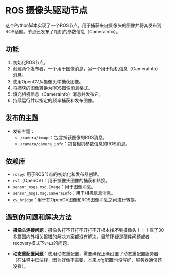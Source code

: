 # ROS 摄像头驱动节点

这个Python脚本实现了一个ROS节点，用于捕获来自摄像头的图像并将其发布到ROS话题。节点还发布了相机的参数信息（CameraInfo）。

## 功能

1. 初始化ROS节点。
2. 创建两个发布者，一个用于图像消息，另一个用于相机信息（CameraInfo）消息。
3. 使用OpenCV从摄像头中捕获图像。
4. 将捕获的图像转换为ROS图像消息格式。
5. 填充相机信息（CameraInfo）消息并发布它。
6. 持续运行并以指定的频率捕获和发布图像。

## 发布的主题

- 发布主题：
  - `/camera/image`：包含捕获图像的ROS消息。
  - `/camera/camera_info`：包含相机参数信息的ROS消息。

## 依赖库

- `rospy`: 用于ROS节点的初始化和发布器创建。
- `cv2`（OpenCV）：用于摄像头图像的捕获和转换。
- `sensor_msgs.msg.Image`：用于图像消息。
- `sensor_msgs.msg.CameraInfo`：用于相机信息消息。
- `cv_bridge`：用于在OpenCV图像和ROS图像消息之间进行转换。

## 遇到的问题和解决方法

- **摄像头连接问题**：摄像头打不开打不开打不开根本找不到摄像头！！！查了30多篇国内外相关报错的解决方案都没有解决，目前怀疑是硬件问题或者recovery模式下`V4L2`的问题。

- **动态重配置问题**：使用动态重配置，需要确保正确设置了动态重配置服务器（在注释中已注释，因为好像不需要，本来.cfg配置也没写好，服务器通信还没看）。
